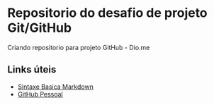 # Repositorio do desafio de projeto Git/GitHub
 Criando repositorio para projeto GitHub - Dio.me

## Links úteis
- [Sintaxe Basica Markdown](https://www.markdownguide.org/basic-syntax/)
- [GitHub Pessoal](https://github.com/RafaelVidda01)